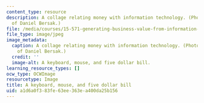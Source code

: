 ```yaml
---
content_type: resource
description: A collage relating money with information technology. (Photograph courtesy
  of Daniel Bersak.)
file: /media/courses/15-571-generating-business-value-from-information-technology-spring-2009/a1d6a0f383fe63ee363ea400da25b156_15-571s09-th.jpg
file_type: image/jpeg
image_metadata:
  caption: A collage relating money with information technology. (Photograph courtesy
    of Daniel Bersak.)
  credit: ''
  image-alt: A keyboard, mouse, and five dollar bill.
learning_resource_types: []
ocw_type: OCWImage
resourcetype: Image
title: A keyboard, mouse, and five dollar bill
uid: a1d6a0f3-83fe-63ee-363e-a400da25b156
---
```

